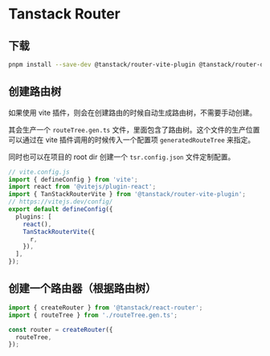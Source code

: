 # Tanstack Router

## 下载

```bash
pnpm install --save-dev @tanstack/router-vite-plugin @tanstack/router-devtools @tanstack/react-router
```

## 创建路由树

如果使用 vite 插件，则会在创建路由的时候自动生成路由树，不需要手动创建。

其会生产一个 `routeTree.gen.ts` 文件，里面包含了路由树。这个文件的生产位置可以通过在 vite 插件调用的时候传入一个配置项 `generatedRouteTree` 来指定。

同时也可以在项目的 root dir 创建一个 `tsr.config.json` 文件定制配置。

```ts
// vite.config.js
import { defineConfig } from 'vite';
import react from '@vitejs/plugin-react';
import { TanStackRouterVite } from '@tanstack/router-vite-plugin';
// https://vitejs.dev/config/
export default defineConfig({
  plugins: [
    react(),
    TanStackRouterVite({
      r,
    }),
  ],
});
```

## 创建一个路由器（根据路由树）

```ts
import { createRouter } from '@tanstack/react-router';
import { routeTree } from './routeTree.gen.ts';

const router = createRouter({
  routeTree,
});
```
